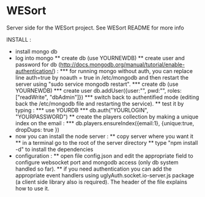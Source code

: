 WESort
============

Server side for the WESort project. See WESort README for more info

INSTALL :
* install mongo db
* log into mongo
    ** create db (use YOURNEWDB)
    ** create user and password for db (http://docs.mongodb.org/manual/tutorial/enable-authentication/) :
        *** for running mongo without auth, you can replace line auth=true by noauth = true in /etc/mongodb and then restart the server using "sudo service mongodb restart".
        *** create db (use YOURNEWDB)
        *** create user db.addUser({user:"<username>", pwd:"<password>", roles:["readWrite", "dbAdmin"]})
        *** switch back to authentified mode (editing back the /etc/mongodb file and restarting the service).
    ** test it by typing :
        *** use YOURDB
        *** db.auth("YOURLOGIN", "YOURPASSWORD")
    ** create the players collection by making a unique index on the email :
        *** db.players.ensureIndex({email:1}, {unique:true, dropDups: true })
* now you can install the node server :
    ** copy server where you want it
    ** in a terminal go to the root of the server directory
    ** type "npm install -d" to install the dependencies
* configuration :
    ** open file config.json and edit the appropriate field to configure websocket port and mongodb access (only db system handled so far).
    ** if you need authentication you can add the appropriate event handlers using uglyAuth.socket.io-server.js package (a client side library also is required). The header of the file explains how to use it.
